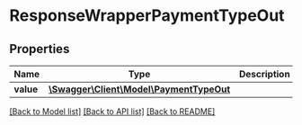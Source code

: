 # ResponseWrapperPaymentTypeOut

## Properties
Name | Type | Description | Notes
------------ | ------------- | ------------- | -------------
**value** | [**\Swagger\Client\Model\PaymentTypeOut**](PaymentTypeOut.md) |  | [optional] 

[[Back to Model list]](../../README.md#documentation-for-models) [[Back to API list]](../../README.md#documentation-for-api-endpoints) [[Back to README]](../../README.md)

